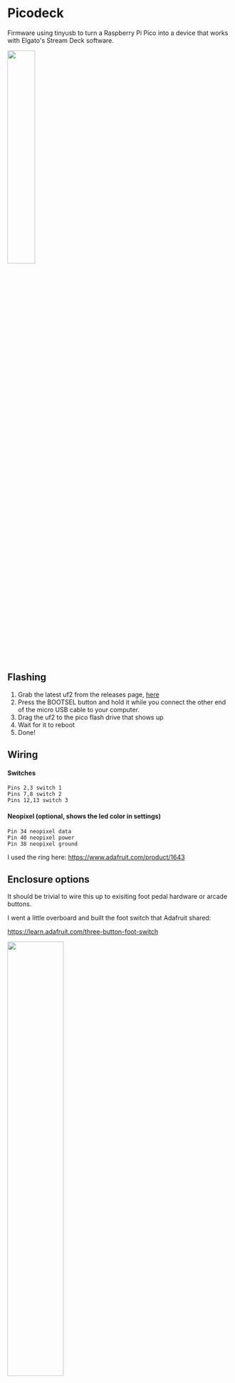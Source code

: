 # Picodeck

Firmware using tinyusb to turn a Raspberry Pi Pico into a device that works with Elgato's Stream Deck software.

<img src="https://user-images.githubusercontent.com/207897/178125108-f3028f94-14cd-44a7-9f3a-7141fb12fb62.jpg" width=35% height=35%>

## Flashing

1. Grab the latest uf2 from the releases page, [here](https://github.com/DDRBoxman/picodeck/releases)
2. Press the BOOTSEL button and hold it while you connect the other end of the micro USB cable to your computer.
3. Drag the uf2 to the pico flash drive that shows up
4. Wait for it to reboot
5. Done!

## Wiring

#### Switches
```
Pins 2,3 switch 1
Pins 7,8 switch 2
Pins 12,13 switch 3
```

#### Neopixel (optional, shows the led color in settings)
```
Pin 34 neopixel data
Pin 40 neopixel power
Pin 38 neopixel ground
```

I used the ring here:
https://www.adafruit.com/product/1643

## Enclosure options

It should be trivial to wire this up to exisiting foot pedal hardware or arcade buttons.

I went a little overboard and built the foot switch that Adafruit shared:

https://learn.adafruit.com/three-button-foot-switch

<img src="https://user-images.githubusercontent.com/207897/178125014-8a3d876b-2304-498d-8700-3da9c6ef965d.jpg" width=50% height=50%>
<img src="https://user-images.githubusercontent.com/207897/178125016-b806a085-701f-437a-9326-495bfbfd06e6.jpg" width=50% height=50%>

Pico mount here: https://github.com/DDRBoxman/picodeck/blob/main/enclosures/pedal/pi-pico-holder.stl

## Development

### Building on macOS

```
brew tap ArmMbed/homebrew-formulae
brew install arm-none-eabi
-gcc
mkdir build
cd build
cmake ..
```

## Protocol

The protocol mostly matches the existing Stream Deck devices but with a few tweaks for the pedal.

### Stream Deck Pedal

The pedal has a new command on the output endpoint to set the led color:
```
02 0b FF FF FF
       R  G  B
```

The input endpoint report for the pedal is shorter than the proper stream decks:
```
01 00 03 00 00 00 00 00
   button:   1  2  3
```

### Tools
https://github.com/todbot/mac-hid-dump

https://eleccelerator.com/usbdescreqparser/

https://github.com/todbot/hidpytoy

https://www.wireshark.org

### Resources
https://github.com/mdonoughe/streamdeck-rs

https://github.com/RudolfVonKrugstein/streamdeck-hid-rs

https://github.com/ryankurte/rust-streamdeck

https://den.dev/blog/reverse-engineering-stream-deck/

https://gist.github.com/cliffrowley/d18a9c4569537b195f2b1eb6c68469e0

